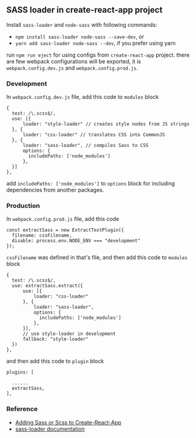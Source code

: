 ## SASS loader in create-react-app project

Install `sass-loader` and `node-sass` with following commands:

* `npm install sass-loader node-sass --save-dev`, or
* `yarn add sass-loader node-sass --dev`, if you prefer using yarn

run `npm run eject` for using configs from `create-react-app` project. there are few webpack configurations will be exported, it is `webpack.config.dev.js` and `webpack.config.prod.js`.


### Development

In `webpack.config.dev.js` file, add this code to `modules` block

```
{
  test: /\.scss$/,
  use: [{
      loader: "style-loader" // creates style nodes from JS strings
  }, {
      loader: "css-loader" // translates CSS into CommonJS
  }, {
      loader: "sass-loader", // compiles Sass to CSS
      options: {
        includePaths: ['node_modules']
      },
  }]
},
```

add `includePaths: ['node_modules']` to `options` block for including dependencies from another packages.


### Production

In `webpack.config.prod.js` file, add this code

```
const extractSass = new ExtractTextPlugin({
  filename: cssFilename,
  disable: process.env.NODE_ENV === "development"
});
```

`cssFilename` was defined in that's file, and then add this code to `modules` block

```
{
  test: /\.scss$/,
  use: extractSass.extract({
      use: [{
          loader: "css-loader"
      }, {
          loader: "sass-loader",
          options: {
            includePaths: ['node_modules']
          },
      }],
      // use style-loader in development
      fallback: "style-loader"
  })
},
```

and then add this code to `plugin` block

```
plugins: [

  ......
  extractSass,
],
```

### Reference
* [Adding Sass or Scss to Create-React-App](https://medium.com/@Connorelsea/using-sass-with-create-react-app-7125d6913760)
* [sass-loader documentation](https://github.com/webpack-contrib/sass-loader)